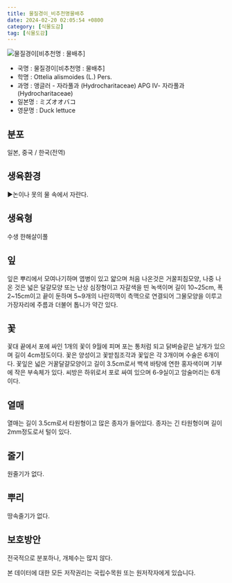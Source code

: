 ```yaml
---
title: 물질경이_비추천명물배추
date: 2024-02-20 02:05:54 +0800
category: [식물도감]
tag: [식물도감]
---
```




![물질경이[비추천명 : 물배추]](/fileUpload/plants/basic/Hydrocharitaceae/Ottelia/12066/12066_1_th2.jpg)
- 국명 : 물질경이[비추천명 : 물배추]
- 학명 : Ottelia alismoides (L.) Pers.
- 과명 : 앵글러 - 자라풀과 (Hydrocharitaceae) APG Ⅳ- 자라풀과 (Hydrocharitaceae)
- 일본명 : ミズオオバコ
- 영문명 : Duck lettuce


## 분포
일본, 중국 / 한국(전역) 
## 생육환경
▶논이나 못의 물 속에서 자란다.
## 생육형
수생 한해살이풀
## 잎
잎은 뿌리에서 모여나기하며 엽병이 있고 얇으며 처음 나온것은 거꿀피침모양, 나중 나온 것은 넓은 달걀모양 또는 난상 심장형이고 자갈색을 띤 녹색이며 길이 10~25cm, 폭 2~15cm이고 끝이 둔하며 5~9개의 나란히맥이 측맥으로 연결되어 그물모양을 이루고 가장자리에 주름과 더불어 톱니가 약간 있다.
## 꽃
꽃대 끝에서 포에 싸인 1개의 꽃이 9월에 피며 포는 통처럼 되고 닭벼슬같은 날개가 있으며 길이 4cm정도이다. 꽃은 양성이고 꽃받침조각과 꽃잎은 각 3개이며 수술은 6개이다. 꽃잎은 넓은 거꿀달걀모양이고 길이 3.5cm로서 백색 바탕에 연한 홍자색이며 기부에 작은 부속체가 있다. 씨방은 하위로서 포로 싸여 있으며 6-9실이고 암술머리는 6개이다.
## 열매
열매는 길이 3.5cm로서 타원형이고 많은 종자가 들어있다. 종자는 긴 타원형이며 길이 2mm정도로서 털이 있다.
## 줄기
원줄기가 없다.
## 뿌리
땅속줄기가 없다.
## 보호방안
전국적으로 분포하나, 개체수는 많지 않다.






본 데이터에 대한 모든 저작권리는 국립수목원 또는 원저작자에게 있습니다.
